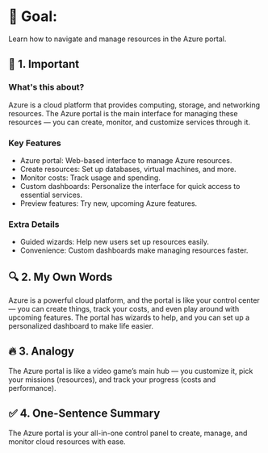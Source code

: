 # 🎯 Goal:
Learn how to navigate and manage resources in the Azure portal.

## 🧠 1. Important

### What's this about?
Azure is a cloud platform that provides computing, storage, and networking resources. The Azure portal is the main interface for managing these resources — you can create, monitor, and customize services through it.

### Key Features
- Azure portal: Web-based interface to manage Azure resources.
- Create resources: Set up databases, virtual machines, and more.
- Monitor costs: Track usage and spending.
- Custom dashboards: Personalize the interface for quick access to essential services.
- Preview features: Try new, upcoming Azure features.

### Extra Details
- Guided wizards: Help new users set up resources easily.
- Convenience: Custom dashboards make managing resources faster.

## 🔍 2. My Own Words
Azure is a powerful cloud platform, and the portal is like your control center — you can create things, track your costs, and even play around with upcoming features. The portal has wizards to help, and you can set up a personalized dashboard to make life easier.

## 🔥 3. Analogy
The Azure portal is like a video game’s main hub — you customize it, pick your missions (resources), and track your progress (costs and performance).

## ✅ 4. One-Sentence Summary
The Azure portal is your all-in-one control panel to create, manage, and monitor cloud resources with ease.
